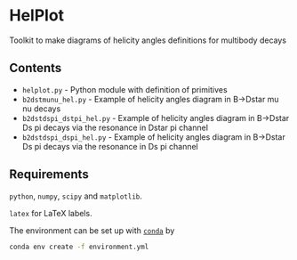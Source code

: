 # HelPlot

Toolkit to make diagrams of helicity angles definitions for multibody decays

## Contents

* `helplot.py` - Python module with definition of primitives
* `b2dstmunu_hel.py` - Example of helicity angles diagram in B->Dstar mu nu decays
* `b2dstdspi_dstpi_hel.py` - Example of helicity angles diagram in B->Dstar Ds pi decays via the resonance in Dstar pi channel
* `b2dstdspi_dspi_hel.py` - Example of helicity angles diagram in B->Dstar Ds pi decays via the resonance in Ds pi channel

## Requirements 

`python`, `numpy`, `scipy` and `matplotlib`. 

`latex` for LaTeX labels.

The environment can be set up with [`conda`](https://conda.io/projects/conda/en/latest/user-guide/tasks/manage-environments.html) by
```bash
conda env create -f environment.yml
```

